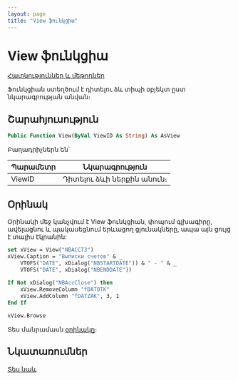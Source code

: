 ```yaml
---
layout: page
title: "View ֆունկցիա"
---
```


# View ֆունկցիա

[Հատկություններ և մեթոդներ](../../Asview.md)

Ֆունկցիան ստեղծում է դիտելու ձև տիպի օբյեկտ ըստ նկարագրության անվան։

## Շարահյուսություն

``` vb
Public Function View(ByVal ViewID As String) As AsView
```

Բաղադրիչներն են՝

| Պարամետր | Նկարագրություն |
|--|--|
| ViewID | Դիտելու ձևի ներքին անուն։ |

## Օրինակ

Օրինակի մեջ կանչվում է View ֆունկցիան, փոպում գլխագիրը, ավելացնու և պակասեցնում երևացող ցյունակները, ապա այն ցույց է տալիս էկրանին:

``` vb
set xView = View("NBACCT3")
xView.Caption = "Выписки счетов" & _
    VTOFS("DATE", xDialog("NBSTARTDATE")) & " - " & _
    VTOFS("DATE", xDialog("NBENDDATE"))
    
If Not xDialog("NBAccClose") then
    xView.RemoveColumn "fDATOTK"
    xView.AddColumn "fDATZAK", 3, 1
End If

xView.Browse
```

Տես մանրամասն [օրինակը](../../../Examples/E_AsView.md)։

## Նկատառումներ

[Տես նաև](../../../constructors.html)
